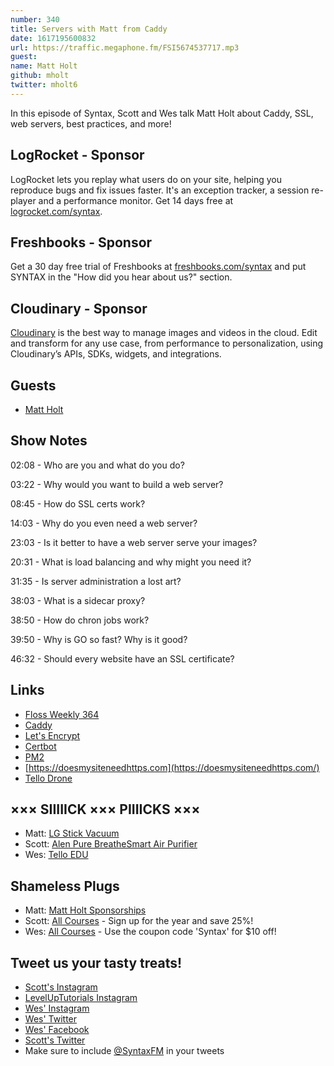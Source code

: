 ```yaml
---
number: 340
title: Servers with Matt from Caddy
date: 1617195600832
url: https://traffic.megaphone.fm/FSI5674537717.mp3
guest: 
name: Matt Holt
github: mholt
twitter: mholt6
---
```


In this episode of Syntax, Scott and Wes talk Matt Holt about Caddy, SSL, web servers, best practices, and more!

## LogRocket - Sponsor
LogRocket lets you replay what users do on your site, helping you reproduce bugs and fix issues faster. It's an exception tracker, a session re-player and a performance monitor. Get 14 days free at [logrocket.com/syntax](https://logrocket.com/syntax).

## Freshbooks - Sponsor
Get a 30 day free trial of Freshbooks at [freshbooks.com/syntax](https://freshbooks.com/syntax) and put SYNTAX in the "How did you hear about us?" section.

## Cloudinary - Sponsor
[Cloudinary](https://cloudinary.com/?utm_source=Syntax.fm&utm_medium=Podcast&utm_content=Cloudinary_Syntax_podcast) is the best way to manage images and videos in the cloud. Edit and transform for any use case, from performance to personalization, using Cloudinary’s APIs, SDKs, widgets, and integrations.

## Guests
* [Matt Holt](https://twitter.com/mholt6)

## Show Notes
02:08 - Who are you and what do you do?

03:22 - Why would you want to build a web server?

08:45 - How do SSL certs work?

14:03 - Why do you even need a web server?

23:03 - Is it better to have a web server serve your images?

20:31 - What is load balancing and why might you need it?

31:35 - Is server administration a lost art?

38:03 - What is a sidecar proxy?

38:50 - How do chron jobs work?

39:50 - Why is GO so fast? Why is it good?

46:32 - Should every website have an SSL certificate?

## Links
* [Floss Weekly 364](https://twit.tv/shows/floss-weekly/episodes/364)
* [Caddy](https://caddyserver.com/)
* [Let's Encrypt](https://letsencrypt.org/)
* [Certbot](https://certbot.eff.org/)
* [PM2](https://pm2.keymetrics.io/)
* [https://doesmysiteneedhttps.com](https://doesmysiteneedhttps.com/)
* [Tello Drone](https://amzn.to/2PeZXUe)

## ××× SIIIIICK ××× PIIIICKS ×××
* Matt: [LG Stick Vacuum](https://www.amazon.com/s?k=LG+Stick+Vaccum&ref=nb_sb_noss)
* Scott: [Alen Pure BreatheSmart Air Purifier](https://amzn.to/3uE8nFb)
* Wes: [Tello EDU](https://www.ryzerobotics.com/tello-edu) 

## Shameless Plugs
* Matt: [Matt Holt Sponsorships](https://github.com/sponsors/mholt)
* Scott: [All Courses](https://www.leveluptutorials.com/pro) - Sign up for the year and save 25%!
* Wes: [All Courses](https://wesbos.com/courses/) - Use the coupon code 'Syntax' for $10 off!

## Tweet us your tasty treats!
* [Scott's Instagram](https://www.instagram.com/stolinski/)
* [LevelUpTutorials Instagram](https://www.instagram.com/LevelUpTutorials/)
* [Wes' Instagram](https://www.instagram.com/wesbos/)
* [Wes' Twitter](https://twitter.com/wesbos)
* [Wes' Facebook](https://www.facebook.com/wesbos.developer)
* [Scott's Twitter](https://twitter.com/stolinski)
* Make sure to include [@SyntaxFM](https://twitter.com/SyntaxFM) in your tweets
